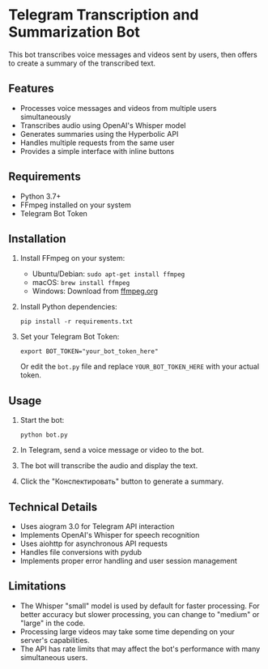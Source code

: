 # Telegram Transcription and Summarization Bot

This bot transcribes voice messages and videos sent by users, then offers to create a summary of the transcribed text.

## Features

- Processes voice messages and videos from multiple users simultaneously
- Transcribes audio using OpenAI's Whisper model
- Generates summaries using the Hyperbolic API
- Handles multiple requests from the same user
- Provides a simple interface with inline buttons

## Requirements

- Python 3.7+
- FFmpeg installed on your system
- Telegram Bot Token

## Installation

1. Install FFmpeg on your system:
   - Ubuntu/Debian: `sudo apt-get install ffmpeg`
   - macOS: `brew install ffmpeg`
   - Windows: Download from [ffmpeg.org](https://ffmpeg.org/download.html)

2. Install Python dependencies:
   ```
   pip install -r requirements.txt
   ```

3. Set your Telegram Bot Token:
   ```
   export BOT_TOKEN="your_bot_token_here"
   ```
   Or edit the `bot.py` file and replace `YOUR_BOT_TOKEN_HERE` with your actual token.

## Usage

1. Start the bot:
   ```
   python bot.py
   ```

2. In Telegram, send a voice message or video to the bot.

3. The bot will transcribe the audio and display the text.

4. Click the "Конспектировать" button to generate a summary.

## Technical Details

- Uses aiogram 3.0 for Telegram API interaction
- Implements OpenAI's Whisper for speech recognition
- Uses aiohttp for asynchronous API requests
- Handles file conversions with pydub
- Implements proper error handling and user session management

## Limitations

- The Whisper "small" model is used by default for faster processing. For better accuracy but slower processing, you can change to "medium" or "large" in the code.
- Processing large videos may take some time depending on your server's capabilities.
- The API has rate limits that may affect the bot's performance with many simultaneous users.